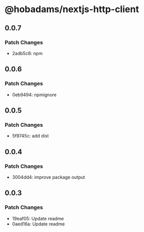 # @hobadams/nextjs-http-client

## 0.0.7

### Patch Changes

- 2adb5c6: npm

## 0.0.6

### Patch Changes

- 0eb9494: npmignore

## 0.0.5

### Patch Changes

- 5f9745c: add dist

## 0.0.4

### Patch Changes

- 3004dd4: improve package output

## 0.0.3

### Patch Changes

- 19eaf05: Update readme
- 0aed16a: Update readme
